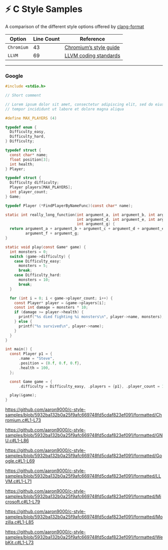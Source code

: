 # ⚡ C Style Samples

A comparison of the different style options offered by [clang-format](https://clang.llvm.org/docs/ClangFormat.html)


| Option     | Line Count | Reference                                                                                                           |
| ---------- | ---------- | ------------------------------------------------------------------------------------------------------------------- |
| `Chromium` | 43         | [Chromium’s style guide](https://chromium.googlesource.com/chromium/src/+/refs/heads/main/styleguide/styleguide.md) |
| `LLVM`     | 69         | [LLVM coding standards](https://llvm.org/docs/CodingStandards.html)                                                 |

---


### Google

```c
#include <stdio.h>

// Short comment

// Lorem ipsum dolor sit amet, consectetur adipiscing elit, sed do eiusmod
// tempor incididunt ut labore et dolore magna aliqua

#define MAX_PLAYERS (4)

typedef enum {
  Difficulty_easy,
  Difficulty_hard,
} Difficulty;

typedef struct {
  const char* name;
  float position[3];
  int health;
} Player;

typedef struct {
  Difficulty difficulty;
  Player players[MAX_PLAYERS];
  int player_count;
} Game;

typedef Player (*FindPlayerByNameFunc)(const char* name);

static int really_long_function(int argument_a, int argument_b, int argument_c,
                                int argument_d, int argument_e, int argument_f,
                                int argument_g) {
  return argument_a + argument_b + argument_c + argument_d + argument_e +
         argument_f + argument_g;
}

static void play(const Game* game) {
  int monsters = 0;
  switch (game->difficulty) {
    case Difficulty_easy:
      monsters = 5;
      break;
    case Difficulty_hard:
      monsters = 10;
      break;
  }

  for (int i = 0; i < game->player_count; i++) {
    const Player* player = &game->players[i];
    const int damage = monsters * 10;
    if (damage >= player->health) {
      printf("%s died fighting %i monsters\n", player->name, monsters);
    } else {
      printf("%s survived\n", player->name);
    }
  }
}

int main() {
  const Player p1 = {
      .name = "Steve",
      .position = {0.f, 0.f, 0.f},
      .health = 100,
  };

  const Game game = {
      .difficulty = Difficulty_easy, .players = {p1}, .player_count = 1};

  play(&game);
}
```

https://github.com/aaron9000/c-style-samples/blob/5932ba132b0a25f9afc669748fd5cdaf823ef091/formatted/Chromium.c#L1-L73

https://github.com/aaron9000/c-style-samples/blob/5932ba132b0a25f9afc669748fd5cdaf823ef091/formatted/GNU.c#L1-L86

https://github.com/aaron9000/c-style-samples/blob/5932ba132b0a25f9afc669748fd5cdaf823ef091/formatted/Google.c#L1-L69

https://github.com/aaron9000/c-style-samples/blob/5932ba132b0a25f9afc669748fd5cdaf823ef091/formatted/LLVM.c#L1-L71

https://github.com/aaron9000/c-style-samples/blob/5932ba132b0a25f9afc669748fd5cdaf823ef091/formatted/Microsoft.c#L1-L79

https://github.com/aaron9000/c-style-samples/blob/5932ba132b0a25f9afc669748fd5cdaf823ef091/formatted/Mozilla.c#L1-L85

https://github.com/aaron9000/c-style-samples/blob/5932ba132b0a25f9afc669748fd5cdaf823ef091/formatted/WebKit.c#L1-L73
